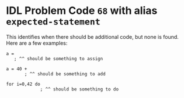 # IDL Problem Code `68` with alias `expected-statement`

<!--@include: ./severity/execution_error.md-->

This identifies when there should be additional code, but none is found. Here are a few examples:

```idl
a =
   ; ^^ should be something to assign
```

```idl
a = 40 +
       ; ^^ should be something to add
```

```idl
for i=0,42 do
             ; ^^ should be something to do
```
